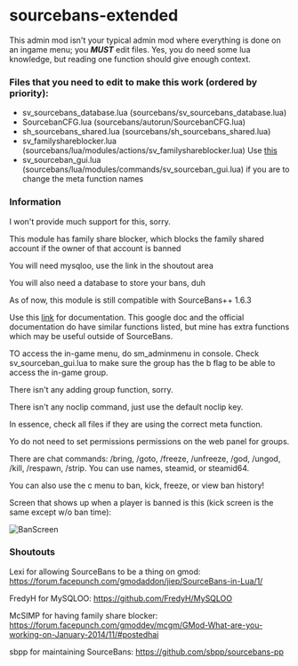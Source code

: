 # sourcebans-extended
This admin mod isn't your typical admin mod where everything is done on an ingame menu; you ***MUST*** edit files. Yes, you do need some lua knowledge, but reading one function should give enough context.

### Files that you need to edit to make this work (ordered by priority):

* sv_sourcebans_database.lua (sourcebans/sv_sourcebans_database.lua)
* SourcebanCFG.lua (sourcebans/autorun/SourcebanCFG.lua)
* sh_sourcebans_shared.lua (sourcebans/sh_sourcebans_shared.lua)
* sv_familyshareblocker.lua (sourcebans/lua/modules/actions/sv_familyshareblocker.lua) Use [this](https://steamcommunity.com/dev/apikey)
* sv_sourceban_gui.lua (sourcebans/lua/modules/commands/sv_sourceban_gui.lua) if you are to change the meta function names

### Information

I won't provide much support for this, sorry.

This module has family share blocker, which blocks the family shared account if the owner of that account is banned

You will need mysqloo, use the link in the shoutout area

You will also need a database to store your bans, duh

As of now, this module is still compatible with SourceBans++ 1.6.3

Use this [link](https://drive.google.com/open?id=1NrgjutfWg1Ov8pvI_FMgfE98lDhN3rIMF7OPEbN5foU) for documentation. This google doc and the official documentation do have similar functions listed, but mine has extra functions which may be useful outside of SourceBans.

TO access the in-game menu, do sm_adminmenu in console. Check sv_sourceban_gui.lua to make sure the group has the b flag  to be able to access the in-game group.

There isn't any adding group function, sorry.

There isn't any noclip command, just use the default noclip key.

In essence, check all files if they are using the correct meta function.

Yo do not need to set permissions permissions on the web panel for groups.

There are chat commands: /bring, /goto, /freeze, /unfreeze, /god, /ungod, /kill, /respawn, /strip. You can use names, steamid, or steamid64.

You can also use the c menu to ban, kick, freeze, or view ban history!

Screen that shows up when a player is banned is this (kick screen is the same except w/o ban time):

![BanScreen](https://i.imgur.com/mIfKv7T.png)

### Shoutouts

Lexi for allowing SourceBans to be a thing on gmod: https://forum.facepunch.com/gmodaddon/jiep/SourceBans-in-Lua/1/

FredyH for MySQLOO: https://github.com/FredyH/MySQLOO

McSIMP for having family share blocker: https://forum.facepunch.com/gmoddev/mcgm/GMod-What-are-you-working-on-January-2014/11/#postedhai

sbpp for maintaining SourceBans: https://github.com/sbpp/sourcebans-pp
